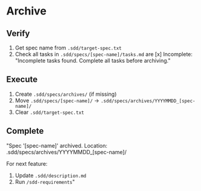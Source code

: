 # Archive

## Verify
1. Get spec name from `.sdd/target-spec.txt`
2. Check all tasks in `.sdd/specs/[spec-name]/tasks.md` are [x]
   Incomplete: "Incomplete tasks found. Complete all tasks before archiving."

## Execute
1. Create `.sdd/specs/archives/` (if missing)
2. Move `.sdd/specs/[spec-name]/` → `.sdd/specs/archives/YYYYMMDD_[spec-name]/`
3. Clear `.sdd/target-spec.txt`

## Complete
"Spec '[spec-name]' archived.
Location: .sdd/specs/archives/YYYYMMDD_[spec-name]/

For next feature:
1. Update `.sdd/description.md`
2. Run `/sdd-requirements`"
